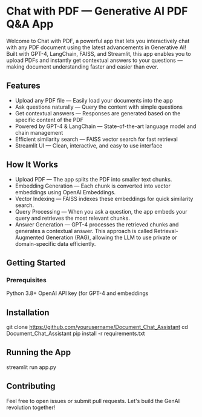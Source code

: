 # Chat with PDF — Generative AI PDF Q&A App
Welcome to Chat with PDF, a powerful app that lets you interactively chat with any PDF document using the latest advancements in Generative AI! Built with GPT-4, LangChain, FAISS, and Streamlit, this app enables you to upload PDFs and instantly get contextual answers to your questions — making document understanding faster and easier than ever.

## Features
- Upload any PDF file — Easily load your documents into the app
- Ask questions naturally — Query the content with simple questions
- Get contextual answers — Responses are generated based on the specific content of the PDF
- Powered by GPT-4 & LangChain — State-of-the-art language model and chain management
- Efficient similarity search — FAISS vector search for fast retrieval
- Streamlit UI — Clean, interactive, and easy to use interface


## How It Works
- Upload PDF — The app splits the PDF into smaller text chunks.
- Embedding Generation — Each chunk is converted into vector embeddings using OpenAI Embeddings.
- Vector Indexing — FAISS indexes these embeddings for quick similarity search.
- Query Processing — When you ask a question, the app embeds your query and retrieves the most relevant chunks.
- Answer Generation — GPT-4 processes the retrieved chunks and generates a contextual answer.
  This approach is called Retrieval-Augmented Generation (RAG), allowing the LLM to use private or domain-specific data efficiently.


## Getting Started
### Prerequisites
Python 3.8+
OpenAI API key (for GPT-4 and embeddings

## Installation
git clone https://github.com/yourusername/Document_Chat_Assistant
cd Document_Chat_Assistant
pip install -r requirements.txt

## Running the App
streamlit run app.py

## Contributing
Feel free to open issues or submit pull requests. Let's build the GenAI revolution together!

